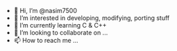 - 👋 Hi, I’m @nasim7500
- 👀 I’m interested in developing, modifying, porting stuff
- 🌱 I’m currently learning C & C++
- 💞️ I’m looking to collaborate on ...
- 📫 How to reach me ...

<!---
nasim7500/nasim7500 is a ✨ special ✨ repository because its `README.md` (this file) appears on your GitHub profile.
You can click the Preview link to take a look at your changes.
--->

